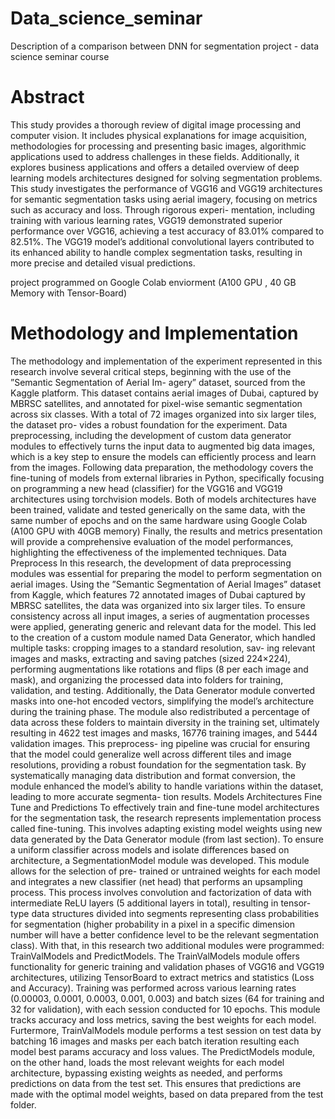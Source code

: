 # Data_science_seminar
Description of a comparison between DNN for segmentation project - data science seminar course

# Abstract
This study provides a thorough review of digital image processing and computer vision.
It includes physical explanations for image acquisition, methodologies for processing and
presenting basic images, algorithmic applications used to address challenges in these fields.
Additionally, it explores business applications and offers a detailed overview of deep learning
models architectures designed for solving segmentation problems. This study investigates
the performance of VGG16 and VGG19 architectures for semantic segmentation tasks using
aerial imagery, focusing on metrics such as accuracy and loss. Through rigorous experi-
mentation, including training with various learning rates, VGG19 demonstrated superior
performance over VGG16, achieving a test accuracy of 83.01% compared to 82.51%. The
VGG19 model’s additional convolutional layers contributed to its enhanced ability to handle
complex segmentation tasks, resulting in more precise and detailed visual predictions.

project programmed on Google Colab enviorment (A100 GPU , 40 GB Memory with Tensor-Board)

# Methodology and Implementation
The methodology and implementation of the experiment represented in this research involve
several critical steps, beginning with the use of the ”Semantic Segmentation of Aerial Im-
agery” dataset, sourced from the Kaggle platform. This dataset contains aerial images of
Dubai, captured by MBRSC satellites, and annotated for pixel-wise semantic segmentation
across six classes. With a total of 72 images organized into six larger tiles, the dataset pro-
vides a robust foundation for the experiment. Data preprocessing, including the development
of custom data generator modules to effectively turns the input data to augmented big data
images, which is a key step to ensure the models can efficiently process and learn from the
images. Following data preparation, the methodology covers the fine-tuning of models from
external libraries in Python, specifically focusing on programming a new head (classifier) for
the VGG16 and VGG19 architectures using torchvision models. Both of models architectures
have been trained, validate and tested generically on the same data, with the same number
of epochs and on the same hardware using Google Colab (A100 GPU with 40GB memory)
Finally, the results and metrics presentation will provide a comprehensive evaluation of the
model performances, highlighting the effectiveness of the implemented techniques.
Data Preprocess
In this research, the development of data preprocessing modules was essential for preparing
the model to perform segmentation on aerial images. Using the ”Semantic Segmentation of
Aerial Images” dataset from Kaggle, which features 72 annotated images of Dubai captured
by MBRSC satellites, the data was organized into six larger tiles. To ensure consistency
across all input images, a series of augmentation processes were applied, generating generic
and relevant data for the model. This led to the creation of a custom module named Data
Generator, which handled multiple tasks: cropping images to a standard resolution, sav-
ing relevant images and masks, extracting and saving patches (sized 224×224), performing
augmentations like rotations and flips (8 per each image and mask), and organizing the
processed data into folders for training, validation, and testing. Additionally, the Data
Generator module converted masks into one-hot encoded vectors, simplifying the model’s
architecture during the training phase. The module also redistributed a percentage of data
across these folders to maintain diversity in the training set, ultimately resulting in 4622
test images and masks, 16776 training images, and 5444 validation images. This preprocess-
ing pipeline was crucial for ensuring that the model could generalize well across different
tiles and image resolutions, providing a robust foundation for the segmentation task. By
systematically managing data distribution and format conversion, the module enhanced the
model’s ability to handle variations within the dataset, leading to more accurate segmenta-
tion results.
Models Architectures Fine Tune and Predictions
To effectively train and fine-tune model architectures for the segmentation task, the research
represents implementation process called fine-tuning. This involves adapting existing model
weights using new data generated by the Data Generator module (from last section). To
ensure a uniform classifier across models and isolate differences based on architecture, a
SegmentationModel module was developed. This module allows for the selection of pre-
trained or untrained weights for each model and integrates a new classifier (net head) that
performs an upsampling process. This process involves convolution and factorization of data
with intermediate ReLU layers (5 additional layers in total), resulting in tensor-type data
structures divided into segments representing class probabilities for segmentation (higher
probability in a pixel in a specific dimension number will have a better confidence level to
be the relevant segmentation class). With that, in this research two additional modules
were programmed: TrainValModels and PredictModels. The TrainValModels module offers
functionality for generic training and validation phases of VGG16 and VGG19 architectures,
utilizing TensorBoard to extract metrics and statistics (Loss and Accuracy). Training was
performed across various learning rates (0.00003, 0.0001, 0.0003, 0.001, 0.003) and batch
sizes (64 for training and 32 for validation), with each session conducted for 10 epochs. This
module tracks accuracy and loss metrics, saving the best weights for each model. Furtermore,
TrainValModels module performs a test session on test data by batching 16 images and masks
per each batch iteration resulting each model best params accuracy and loss values. The
PredictModels module, on the other hand, loads the most relevant weights for each model
architecture, bypassing existing weights as needed, and performs predictions on data from
the test set. This ensures that predictions are made with the optimal model weights, based
on data prepared from the test folder.
